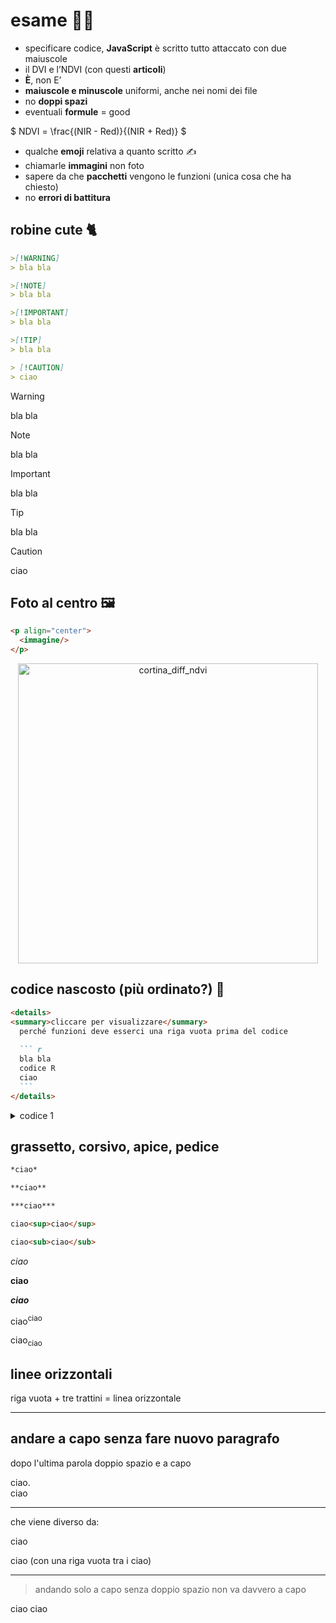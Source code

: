 # esame 👨‍🎓

+ specificare codice, **JavaScript** è scritto tutto attaccato con due maiuscole
+ il DVI e l’NDVI (con questi **articoli**)
+ **È**, non E’ 
+ **maiuscole e minuscole** uniformi, anche nei nomi dei file
+ no **doppi spazi**
+ eventuali **formule** = good

$` NDVI = \frac{(NIR - Red)}{(NIR + Red)} `$

+ qualche **emoji** relativa a quanto scritto ✍️
+ chiamarle **immagini** non foto
+ sapere da che **pacchetti** vengono le funzioni (unica cosa che ha chiesto)
+ no **errori di battitura**

## robine cute 🐈
````md
>[!WARNING]
> bla bla

>[!NOTE]
> bla bla

>[!IMPORTANT]
> bla bla

>[!TIP]
> bla bla

> [!CAUTION]
> ciao
````

>[!WARNING]
> bla bla

>[!NOTE]
> bla bla

>[!IMPORTANT]
> bla bla

>[!TIP]
> bla bla

> [!CAUTION]
> ciao

## Foto al centro 🖼️
````md
<p align="center">
  <immagine/>
</p>
````
<p align="center">
  <img width="480" height="480" alt="cortina_diff_ndvi" src="https://github.com/user-attachments/assets/b19ba40f-bb6e-4ace-856d-f54a36bf624d" />
</p>

## codice nascosto (più ordinato?) 🐣

````md
<details>
<summary>cliccare per visualizzare</summary>
  perché funzioni deve esserci una riga vuota prima del codice
  
  ``` r
  bla bla
  codice R
  ciao
  ```
</details>
````
<details>
<summary>codice 1</summary>
  perché funzioni deve esserci una riga vuota prima del codice
  
  ``` r
  bla bla
  codice R
  ciao
  ```
</details>

## grassetto, corsivo, apice, pedice
````md
*ciao*

**ciao**

***ciao***

ciao<sup>ciao</sup>

ciao<sub>ciao</sub>

````
*ciao*

**ciao**

***ciao***

ciao<sup>ciao</sup>

ciao<sub>ciao</sub>

## linee orizzontali

riga vuota + tre trattini = linea orizzontale

---

## andare a capo senza fare nuovo paragrafo
dopo l'ultima parola doppio spazio e a capo

ciao.  
ciao

---
che viene diverso da:

ciao

ciao (con una riga vuota tra i ciao)

---
> andando solo a capo senza doppio spazio non va davvero a capo

ciao
ciao
